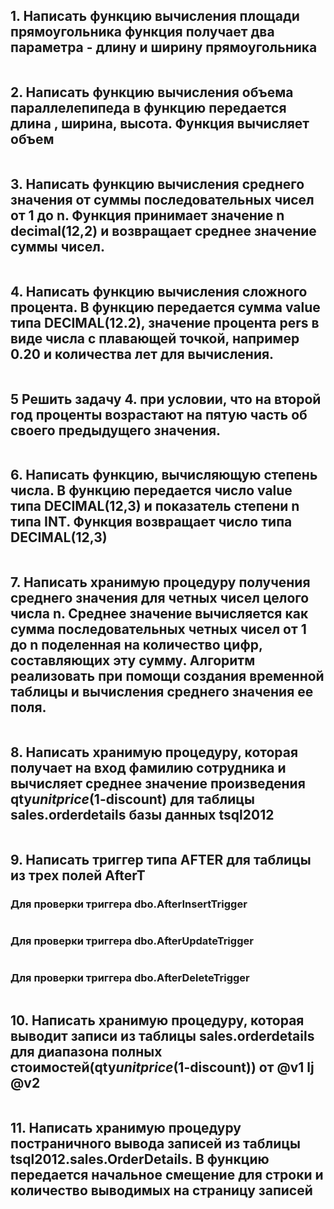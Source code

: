 ## 1. Написать функцию вычисления площади прямоугольника функция получает два параметра - длину и ширину прямоугольника

```sql

```

## 2. Написать функцию вычисления объема параллелепипеда в функцию передается длина , ширина, высота. Функция вычисляет объем

```sql

```

## 3. Написать функцию вычисления среднего значения от суммы последовательных чисел от 1 до n. Функция принимает значение n decimal(12,2) и возвращает среднее значение суммы чисел.

```sql

```

## 4. Написать функцию вычисления сложного процента. В функцию передается сумма value типа DECIMAL(12.2), значение процента pers в виде числа с плавающей точкой, например 0.20 и количества лет для вычисления.

```sql

```

## 5 Решить задачу 4. при условии, что на второй год проценты возрастают на пятую часть об своего предыдущего значения.

```sql

```

## 6. Написать функцию, вычисляющую степень числа. В функцию передается число value типа DECIMAL(12,3) и показатель степени n типа INT. Функция возвращает число типа DECIMAL(12,3)

```sql

```

## 7. Написать хранимую процедуру получения среднего значения для четных чисел  целого числа n. Среднее значение вычисляется как сумма последовательных четных чисел от 1 до n поделенная на количество цифр, составляющих эту сумму. Алгоритм реализовать при помощи создания временной таблицы и вычисления среднего значения ее поля.

```sql

```

## 8. Написать хранимую процедуру, которая получает на вход фамилию сотрудника и вычисляет среднее значение произведения qty*unitprice*(1-discount) для таблицы sales.orderdetails базы данных tsql2012

```sql

```

## 9. Написать триггер типа AFTER для таблицы из трех полей AfterT

### Для проверки триггера dbo.AfterInsertTrigger

```sql

```

### Для проверки триггера dbo.AfterUpdateTrigger

```sql

```

### Для проверки триггера dbo.AfterDeleteTrigger

```sql

```

## 10. Написать хранимую процедуру, которая выводит записи из таблицы sales.orderdetails для диапазона полных стоимостей(qty*unitprice*(1-discount)) от @v1 lj @v2 

```sql

```

## 11. Написать хранимую процедуру постраничного вывода записей из таблицы tsql2012.sales.OrderDetails. В функцию передается начальное смещение для строки и количество выводимых на страницу записей

```sql

```
